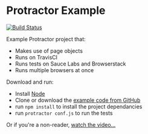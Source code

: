
# Protractor Example #

[![Build Status](https://travis-ci.org/qualityshepherd/protractor_example.svg?branch=master)](https://travis-ci.org/qualityshepherd/protractor_example)

Example Protractor project that:
* Makes use of page objects
* Runs on TravisCI
* Runs tests on Sauce Labs and Browserstack
* Runs multiple browsers at once


Download and run:
* Install [Node](http://nodejs.org)
* Clone or download the [example code from GitHub](https://github.com/qualityshepherd/protractor_example)
* run `npm install` to install the project dependancies
* run `protractor conf.js` to run the tests

Or if you're a non-reader, [watch the video...](https://www.youtube.com/watch?v=JIGvty1bQxk)